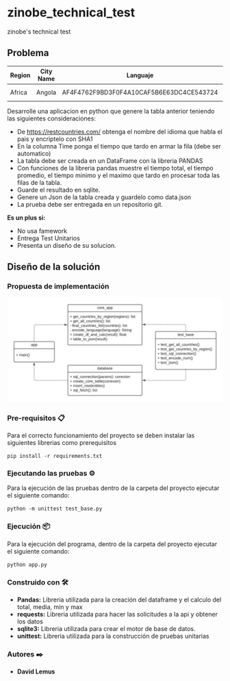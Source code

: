 # zinobe_technical_test
zinobe's technical test

## Problema

|  Region | City Name |  Languaje | Time  |
|---|---|---|---|
|  Africa | Angola  |  AF4F4762F9BD3F0F4A10CAF5B6E63DC4CE543724 | 0.23 ms  |


Desarrolle una aplicacion en python que genere la tabla anterior teniendo las siguientes consideraciones:

- De https://restcountries.com/ obtenga el nombre del idioma que habla el pais y encriptelo con SHA1
- En la columna Time ponga el tiempo que tardo en armar la fila (debe ser automatico)
- La tabla debe ser creada en un DataFrame con la libreria PANDAS
- Con funciones de la libreria pandas muestre el tiempo total, el tiempo promedio, el tiempo minimo y el maximo que tardo en procesar toda las filas de la tabla.
- Guarde el resultado en sqlite.
- Genere un Json de la tabla creada y guardelo como data.json
- La prueba debe ser entregada en un repositorio git.



**Es un plus si:**
* No usa famework
* Entrega Test Unitarios
* Presenta un diseño de su solucion.


## Diseño de la solución

### Propuesta de implementación
![Image_text](https://github.com/dlemusg/zinobe_technical_test/blob/main/class_zinobe.jpeg)

### Pre-requisitos 📋
Para el correcto funcionamiento del proyecto se deben instalar las siguientes librerias como prerequisitos
```
pip install -r requirements.txt
```

### Ejecutando las pruebas ⚙️
Para la ejecución de las pruebas dentro de la carpeta del proyecto ejecutar el siguiente comando:
```
python -m unittest test_base.py
```


### Ejecución 📦
Para la ejecución del programa, dentro de la carpeta del proyecto ejecutar el siguiente comando:
```
python app.py
```

### Construido con 🛠️
* **Pandas:** Libreria utilizada para la creación del dataframe y el calculo del total, media, min y max
* **requests:** Libreria utilizada para hacer las solicitudes a la api y obtener los datos
* **sqlite3:** Libreria utilizada para crear el motor de base de datos. 
* **unittest:** Libreria utilizada para la construcción de pruebas unitarias


### Autores ✒️


* **David Lemus**